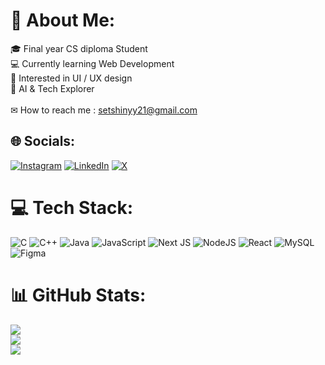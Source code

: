 # 💫 About Me:
🎓 Final year CS diploma Student <br>💻 Currently learning Web Development<br>🚀 Interested in UI / UX design <br>👾 AI & Tech Explorer <br><br>✉ How to reach me : setshinyy21@gmail.com


## 🌐 Socials:
[![Instagram](https://img.shields.io/badge/Instagram-%23E4405F.svg?logo=Instagram&logoColor=white)](https://instagram.com/raa_.hiinn?igsh=c3VmY3ZqNW91eHM3) [![LinkedIn](https://img.shields.io/badge/LinkedIn-%230077B5.svg?logo=linkedin&logoColor=white)](https://linkedin.com/in/rahin-khamkar-064738347) [![X](https://img.shields.io/badge/X-black.svg?logo=X&logoColor=white)](https://x.com/itz_rahin21) 

# 💻 Tech Stack:

![C](https://img.shields.io/badge/c-%2300599C.svg?style=for-the-badge&logo=c&logoColor=white) ![C++](https://img.shields.io/badge/c++-%2300599C.svg?style=for-the-badge&logo=c%2B%2B&logoColor=white) ![Java](https://img.shields.io/badge/java-%23ED8B00.svg?style=for-the-badge&logo=openjdk&logoColor=white) ![JavaScript](https://img.shields.io/badge/javascript-%23323330.svg?style=for-the-badge&logo=javascript&logoColor=%23F7DF1E) ![Next JS](https://img.shields.io/badge/Next-black?style=for-the-badge&logo=next.js&logoColor=white) ![NodeJS](https://img.shields.io/badge/node.js-6DA55F?style=for-the-badge&logo=node.js&logoColor=white) ![React](https://img.shields.io/badge/react-%2320232a.svg?style=for-the-badge&logo=react&logoColor=%2361DAFB) ![MySQL](https://img.shields.io/badge/mysql-4479A1.svg?style=for-the-badge&logo=mysql&logoColor=white) ![Figma](https://img.shields.io/badge/figma-%23F24E1E.svg?style=for-the-badge&logo=figma&logoColor=white)

# 📊 GitHub Stats:

![](https://github-readme-stats.vercel.app/api?username=raahiin21&theme=dark&hide_border=true&include_all_commits=false&count_private=false)<br/>
![](https://nirzak-streak-stats.vercel.app/?user=raahiin21&theme=dark&hide_border=true)<br/>
![](https://github-readme-stats.vercel.app/api/top-langs/?username=raahiin21&theme=dark&hide_border=true&include_all_commits=false&count_private=false&layout=compact)
